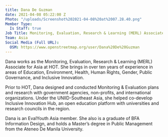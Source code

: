 ```yaml
---
title: Dana De Guzman
date: 2021-04-08 05:22:00 Z
Photo: "/uploads/Screenshot%202021-04-08%20at%2007.28.40.png"
Member Type:
  Is Staff: true
Job Title: Monitoring, Evaluation, Research & Learning (MERL) Associate
Team: Asia
Social Media (Full URL):
  OSM: https://www.openstreetmap.org/user/Dana%20De%20Guzman
---
```


Dana works as the Monitoring, Evaluation, Research & Learning (MERL) Associate for Asia at HOT. She brings in over ten years of experience in areas of Education, Environment, Health, Human Rights, Gender, Public Governance, and Inclusive Innovation.

Prior to HOT, Dana designed and conducted Monitoring & Evaluation plans and research with government agencies, non-profits, and international organizations. Under the UNIID-Southeast Asia, she helped co-develop Inclusive Innovation Hub, an open education platform with universities and research councils in the region.
 
Dana is an EvalYouth Asia member. She also is a graduate of BFA Information Design, and holds a Master’s degree in Public Management from the Ateneo De Manila University.